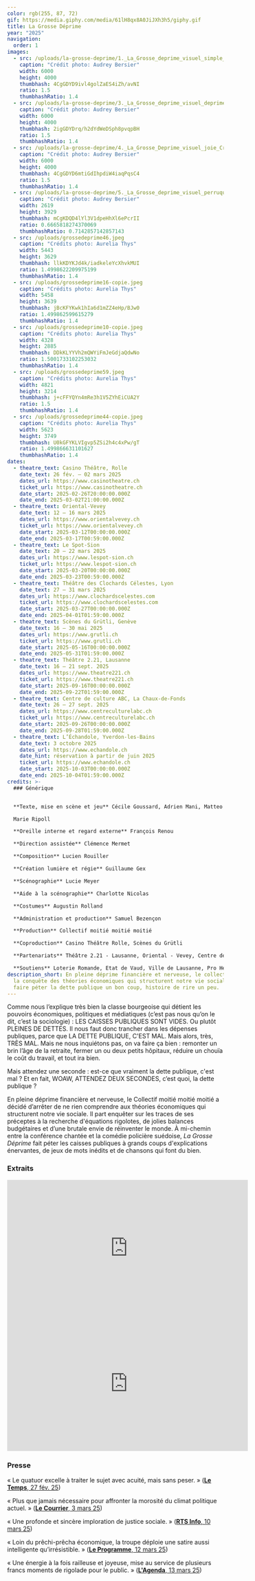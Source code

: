 ```yaml
---
color: rgb(255, 87, 72)
gif: https://media.giphy.com/media/61lH8qx8A0JiJXh3h5/giphy.gif
title: La Grosse Déprime
year: "2025"
navigation:
  order: 1
images:
  - src: /uploads/la-grosse-deprime/1._La_Grosse_deprime_visuel_simple_Credit_Audrey_Bersier.jpg
    caption: "Crédit photo: Audrey Bersier"
    width: 6000
    height: 4000
    thumbhash: 4CgGDYD9ivl4golZaES4iZh/avNI
    ratio: 1.5
    thumbhashRatio: 1.4
  - src: /uploads/la-grosse-deprime/3._La_Grosse_deprime_visuel_deprime_Credit_Audrey_Bersier.jpg
    caption: "Crédit photo: Audrey Bersier"
    width: 6000
    height: 4000
    thumbhash: 2igGDYDrq/h2dYdWeDSph8pvqpBH
    ratio: 1.5
    thumbhashRatio: 1.4
  - src: /uploads/la-grosse-deprime/4._La_Grosse_Deprime_visuel_joie_Credit_Audrey_Bersier.jpg
    caption: "Crédit photo: Audrey Bersier"
    width: 6000
    height: 4000
    thumbhash: 4CgGDYD6mtiGdIhpdiW4iaqPqsC4
    ratio: 1.5
    thumbhashRatio: 1.4
  - src: /uploads/la-grosse-deprime/5._La_Grosse_deprime_visuel_perruques_Credit_Audrey_Bersier.jpg
    caption: "Crédit photo: Audrey Bersier"
    width: 2619
    height: 3929
    thumbhash: mCgKDQD4lYl3V1dpeHhXl6ePcrII
    ratio: 0.6665818274370069
    thumbhashRatio: 0.7142857142857143
  - src: /uploads/grossedeprime46.jpeg
    caption: "Crédits photo: Aurelia Thys"
    width: 5443
    height: 3629
    thumbhash: llkKDYKJd4k/iadkeleYcXhvkMUI
    ratio: 1.4998622209975199
    thumbhashRatio: 1.4
  - src: /uploads/grossedeprime16-copie.jpeg
    caption: "Crédits photo: Aurelia Thys"
    width: 5458
    height: 3639
    thumbhash: jBcKFYKwk1hIa6d1mZZ4eHp/BJw0
    ratio: 1.499862599615279
    thumbhashRatio: 1.4
  - src: /uploads/grossedeprime10-copie.jpeg
    caption: "Crédits photo: Aurelia Thys"
    width: 4328
    height: 2885
    thumbhash: DDkKLYYVh2mQWYiFmJeGdjaQdwNo
    ratio: 1.5001733102253032
    thumbhashRatio: 1.4
  - src: /uploads/grossedeprime59.jpeg
    caption: "Crédits photo: Aurelia Thys"
    width: 4821
    height: 3214
    thumbhash: j+cFFYQYn4mRe3h1V5ZYhEiCUA2Y
    ratio: 1.5
    thumbhashRatio: 1.4
  - src: /uploads/grossedeprime44-copie.jpeg
    caption: "Crédits photo: Aurelia Thys"
    width: 5623
    height: 3749
    thumbhash: U0kGFYKLVIgvp5ZSi2h4c4xPw/gT
    ratio: 1.499866631101627
    thumbhashRatio: 1.4
dates:
  - theatre_text: Casino Théâtre, Rolle
    date_text: 26 fév. – 02 mars 2025
    dates_url: https://www.casinotheatre.ch
    ticket_url: https://www.casinotheatre.ch
    date_start: 2025-02-26T20:00:00.000Z
    date_end: 2025-03-02T21:00:00.000Z
  - theatre_text: Oriental-Vevey
    date_text: 12 – 16 mars 2025
    dates_url: https://www.orientalvevey.ch
    ticket_url: https://www.orientalvevey.ch
    date_start: 2025-03-12T00:00:00.000Z
    date_end: 2025-03-17T00:59:00.000Z
  - theatre_text: Le Spot-Sion
    date_text: 20 – 22 mars 2025
    dates_url: https://www.lespot-sion.ch
    ticket_url: https://www.lespot-sion.ch
    date_start: 2025-03-20T00:00:00.000Z
    date_end: 2025-03-23T00:59:00.000Z
  - theatre_text: Théâtre des Clochards Célestes, Lyon
    date_text: 27 – 31 mars 2025
    dates_url: https://www.clochardscelestes.com
    ticket_url: https://www.clochardscelestes.com
    date_start: 2025-03-27T00:00:00.000Z
    date_end: 2025-04-01T01:59:00.000Z
  - theatre_text: Scènes du Grütli, Genève
    date_text: 16 – 30 mai 2025
    dates_url: https://www.grutli.ch
    ticket_url: https://www.grutli.ch
    date_start: 2025-05-16T00:00:00.000Z
    date_end: 2025-05-31T01:59:00.000Z
  - theatre_text: Théâtre 2.21, Lausanne
    date_text: 16 – 21 sept. 2025
    dates_url: https://www.theatre221.ch
    ticket_url: https://www.theatre221.ch
    date_start: 2025-09-16T00:00:00.000Z
    date_end: 2025-09-22T01:59:00.000Z
  - theatre_text: Centre de culture ABC, La Chaux-de-Fonds
    date_text: 26 – 27 sept. 2025
    dates_url: https://www.centreculturelabc.ch
    ticket_url: https://www.centreculturelabc.ch
    date_start: 2025-09-26T00:00:00.000Z
    date_end: 2025-09-28T01:59:00.000Z
  - theatre_text: L’Échandole, Yverdon-les-Bains
    date_text: 3 octobre 2025
    dates_url: https://www.echandole.ch
    date_hint: réservation à partir de juin 2025
    ticket_url: https://www.echandole.ch
    date_start: 2025-10-03T00:00:00.000Z
    date_end: 2025-10-04T01:59:00.000Z
credits: >-
  ### Générique


  **Texte, mise en scène et jeu** Cécile Goussard, Adrien Mani, Matteo Prandi,

  Marie Ripoll

  **Oreille interne et regard externe** François Renou

  **Direction assistée** Clémence Mermet

  **Composition** Lucien Rouiller

  **Création lumière et régie** Guillaume Gex

  **Scénographie** Lucie Meyer

  **Aide à la scénographie** Charlotte Nicolas

  **Costumes** Augustin Rolland

  **Administration et production** Samuel Bezençon

  **Production** Collectif moitié moitié moitié

  **Coproduction** Casino Théâtre Rolle, Scènes du Grütli

  **Partenariats** Théâtre 2.21 - Lausanne, Oriental - Vevey, Centre de Culture ABC - La Chaux-de-Fonds

  **Soutiens** Loterie Romande, Etat de Vaud, Ville de Lausanne, Pro Helvetia - Fondation suisse pour la culture, Fondation Leenards, Corodis, Fonds culturel de la SSA, Fondation Ernst Göhner, Pour-cent culturel Migros
description_short: En pleine déprime financière et nerveuse, le collectif part à
  la conquête des théories économiques qui structurent notre vie sociale pour
  faire péter la dette publique un bon coup, histoire de rire un peu.
---
```


Comme nous l’explique très bien la classe bourgeoise qui détient les pouvoirs économiques, politiques et médiatiques (c’est pas nous qu’on le dit, c’est la sociologie) : LES CAISSES PUBLIQUES SONT VIDES. Ou plutôt PLEINES DE DETTES. Il nous faut donc trancher dans les dépenses publiques, parce que LA DETTE PUBLIQUE, C'EST MAL. Mais alors, très, TRÈS MAL. Mais ne nous inquiétons pas, on va faire ça bien : remonter un brin l’âge de la retraite, fermer un ou deux petits hôpitaux, réduire un chouïa le coût du travail, et tout ira bien.

Mais attendez une seconde : est-ce que vraiment la dette publique, c'est mal ? Et en fait, WOAW, ATTENDEZ DEUX SECONDES, c’est quoi, la dette publique ?

En pleine déprime financière et nerveuse, le Collectif moitié moitié moitié a décidé d’arrêter de ne rien comprendre aux théories économiques qui structurent notre vie sociale. Il part enquêter sur les traces de ses préceptes à la recherche d'équations rigolotes, de jolies balances budgétaires et d’une brutale envie de réinventer le monde. À mi-chemin entre la conférence chantée et la comédie policière suédoise, *La Grosse Déprime* fait péter les caisses publiques à grands coups d'explications énervantes, de jeux de mots inédits et de chansons qui font du bien.

### Extraits

<iframe width="560" height="315" src="https://www.youtube.com/embed/ftp5AJp95k8?si=32-eXNJRZxdq0Jy6&rel=0" title="YouTube video player" frameborder="0"  allow="accelerometer; autoplay; clipboard-write; encrypted-media; gyroscope; picture-in-picture; web-share" referrerpolicy="strict-origin-when-cross-origin" allowfullscreen></iframe>

<iframe width="560" height="315" src="https://www.youtube.com/embed/fArqyaWcB3c?si=xNz8_IlRhiTq-Vwr&rel=0" title="YouTube video player" frameborder="0"  allow="accelerometer; autoplay; clipboard-write; encrypted-media; gyroscope; picture-in-picture; web-share" referrerpolicy="strict-origin-when-cross-origin" allowfullscreen></iframe>

### Presse

« Le quatuor excelle à traiter le sujet avec acuité, mais sans peser. » ([**Le Temps**, 27 fév. 25](https://www.letemps.ch/culture/scenes/a-rolle-avant-une-grande-tournee-la-dette-publique-est-joliment-brocardee))

« Plus que jamais nécessaire pour affronter la morosité du climat politique actuel. » ([**Le Courrier**, 3 mars 25](https://lecourrier.ch/2025/03/03/racomptez-nous-des-histoires/))

« Une profonde et sincère imploration de justice sociale. » ([**RTS Info**, 10 mars 25](https://www.rts.ch/info/culture/spectacles/2025/article/la-grosse-deprime-l-enquete-theatrale-sur-la-dette-publique-du-collectif-moitie-moitie-moitie-28806420.html))

« Loin du prêchi-prêcha économique, la troupe déploie une satire aussi intelligente qu’irrésistible. » ([**Le Programme**, 12 mars 25](https://leprogramme.ch/article/la-grosse-deprime))

« Une énergie à la fois railleuse et joyeuse, mise au service de plusieurs francs moments de rigolade pour le public. » ([**L'Agenda**, 13 mars 25](https://www.l-agenda.ch/la-grosse-deprime/))
